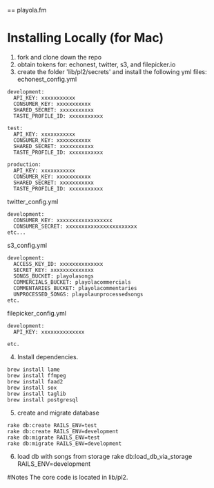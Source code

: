 == playola.fm

# Installing Locally (for Mac)

1) fork and clone down the repo
2) obtain tokens for: echonest, twitter, s3, and filepicker.io
3) create the folder 'lib/pl2/secrets' and install the following yml files:
echonest_config.yml
```
development:
  API_KEY: xxxxxxxxxxx 
  CONSUMER_KEY: xxxxxxxxxxx 
  SHARED_SECRET: xxxxxxxxxxx
  TASTE_PROFILE_ID: xxxxxxxxxxx

test:
  API_KEY: xxxxxxxxxxx 
  CONSUMER_KEY: xxxxxxxxxxx 
  SHARED_SECRET: xxxxxxxxxxx
  TASTE_PROFILE_ID: xxxxxxxxxxx

production:
  API_KEY: xxxxxxxxxxx 
  CONSUMER_KEY: xxxxxxxxxxx 
  SHARED_SECRET: xxxxxxxxxxx
  TASTE_PROFILE_ID: xxxxxxxxxxx
```
twitter_config.yml
```
development:
  CONSUMER_KEY: xxxxxxxxxxxxxxxxxx
  CONSUMER_SECRET: xxxxxxxxxxxxxxxxxxxxxxx
etc...
```
s3_config.yml
```
development:
  ACCESS_KEY_ID: xxxxxxxxxxxxxx
  SECRET_KEY: xxxxxxxxxxxxxx
  SONGS_BUCKET: playolasongs
  COMMERCIALS_BUCKET: playolacommercials
  COMMENTARIES_BUCKET: playolacommentaries
  UNPROCESSED_SONGS: playolaunprocessedsongs
etc.
```
filepicker_config.yml
```
development:
  API_KEY: xxxxxxxxxxxxxx
  
etc.
```

4) Install dependencies.
  ```
  brew install lame
  brew install ffmpeg
  brew install faad2
  brew install sox
  brew install taglib
  brew install postgresql
  ```

5) create and migrate database
```
rake db:create RAILS_ENV=test
rake db:create RAILS_ENV=development
rake db:migrate RAILS_ENV=test
rake db:migrate RAILS_ENV=development
```

6) load db with songs from storage
rake db:load_db_via_storage RAILS_ENV=development

#Notes
The core code is located in lib/pl2.  

